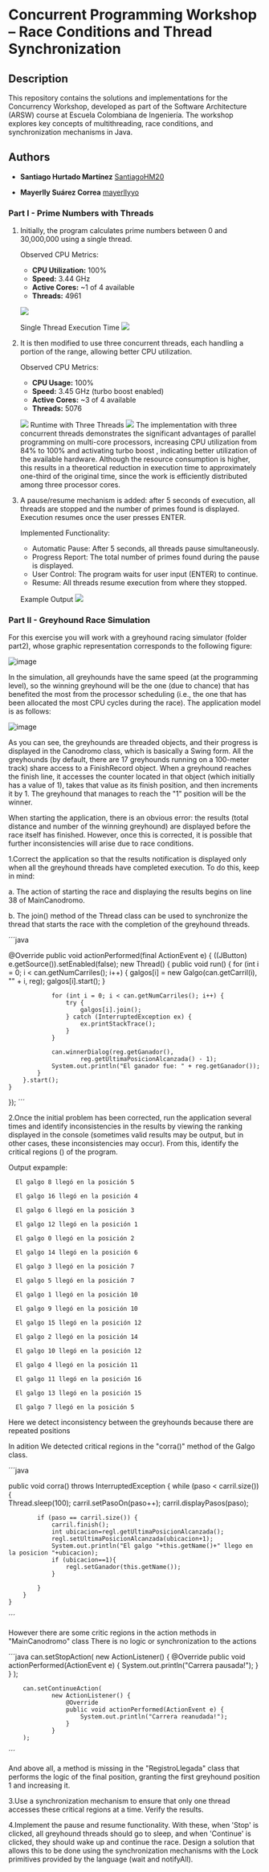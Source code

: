 # **Concurrent Programming Workshop – Race Conditions and Thread Synchronization**

## **Description**

This repository contains the solutions and implementations for the Concurrency Workshop, developed as part of the Software Architecture (ARSW) course at Escuela Colombiana de Ingeniería. The workshop explores key concepts of multithreading, race conditions, and synchronization mechanisms in Java.

## **Authors**

- **Santiago Hurtado Martínez** [SantiagoHM20](https://github.com/SantiagoHM20)

- **Mayerlly Suárez Correa** [mayerllyyo](https://github.com/mayerllyyo)

### **Part I - Prime Numbers with Threads**
1. Initially, the program calculates prime numbers between 0 and 30,000,000 using a single thread.

   Observed CPU Metrics:
   - **CPU Utilization:** 100%
   - **Speed:** 3.44 GHz
   - **Active Cores:** ~1 of 4 available
   - **Threads:** 4961

   ![](img/media/single_thread.png)

   Single Thread Execution Time
   ![](img/media/single_thread_time.png)
   
2. It is then modified to use three concurrent threads, each handling a portion of the range, allowing better 
CPU utilization.

   Observed CPU Metrics:
   - **CPU Usage:** 100%
   - **Speed:** 3.45 GHz (turbo boost enabled)
   - **Active Cores:** ~3 of 4 available
   - **Threads:** 5076
   
   ![](img/media/three_thread.png)
   Runtime with Three Threads
   ![](img/media/three_thread_time.png)
   The implementation with three concurrent threads demonstrates the significant advantages of parallel programming on 
multi-core processors, increasing CPU utilization from 84% to 100% and activating turbo boost , indicating better 
utilization of the available hardware. Although the resource consumption is higher, this results in a theoretical 
reduction in execution time to approximately one-third of the original time, since the work is efficiently 
distributed among three processor cores.

3. A pause/resume mechanism is added: after 5 seconds of execution, all threads are stopped and the number of 
primes found is displayed. Execution resumes once the user presses ENTER.

   Implemented Functionality:

   - Automatic Pause: After 5 seconds, all threads pause simultaneously.
   - Progress Report: The total number of primes found during the pause is displayed.
   - User Control: The program waits for user input (ENTER) to continue.
   - Resume: All threads resume execution from where they stopped.

   Example Output
   ![](img/media/example_output.png)
### **Part II - Greyhound Race Simulation**

For this exercise you will work with a greyhound racing simulator (folder part2), whose graphic representation corresponds to the following figure:

![image](img/media/image1.png)

In the simulation, all greyhounds have the same speed (at the programming level), so the winning greyhound will be the one (due to chance) that has benefited the most from the processor scheduling (i.e., the one that has been allocated the most CPU cycles during the race). The application model is as follows:

![image](img/media/image2.png)

As you can see, the greyhounds are threaded objects, and their progress is displayed in the Canodromo class, which is basically a Swing form. All the greyhounds (by default, there are 17 greyhounds running on a 100-meter track) share access to a FinishRecord object. When a greyhound reaches the finish line, it accesses the counter located in that object (which initially has a value of 1), takes that value as its finish position, and then increments it by 1. The greyhound that manages to reach the "1" position will be the winner.

When starting the application, there is an obvious error: the results (total distance and number of the winning greyhound) are displayed before the race itself has finished. However, once this is corrected, it is possible that further inconsistencies will arise due to race conditions.


1.Correct the application so that the results notification is displayed only when all the greyhound threads have completed execution. To do this, keep in mind:

a. The action of starting the race and displaying the results begins on line 38 of MainCanodromo.

b. The join() method of the Thread class can be used to synchronize the thread that starts the race with the completion of the greyhound threads.

´´´java

@Override
    public void actionPerformed(final ActionEvent e) {
        ((JButton) e.getSource()).setEnabled(false);
        new Thread() {
            public void run() {
                for (int i = 0; i < can.getNumCarriles(); i++) {
                    galgos[i] = new Galgo(can.getCarril(i), "" + i, reg);
                    galgos[i].start();
                }

                for (int i = 0; i < can.getNumCarriles(); i++) {
                    try {
                        galgos[i].join();
                    } catch (InterruptedException ex) {
                        ex.printStackTrace();
                    }
                }

                can.winnerDialog(reg.getGanador(),
                        reg.getUltimaPosicionAlcanzada() - 1);
                System.out.println("El ganador fue: " + reg.getGanador());
            }
        }.start();
    }
});
´´´

2.Once the initial problem has been corrected, run the application several times and identify inconsistencies in the results by viewing the ranking displayed in the console (sometimes valid results may be output, but in other cases, these inconsistencies may occur). From this, identify the critical regions () of the program.

Output expample:

      El galgo 8 llegó en la posición 5

      El galgo 16 llegó en la posición 4

      El galgo 6 llegó en la posición 3

      El galgo 12 llegó en la posición 1

      El galgo 0 llegó en la posición 2

      El galgo 14 llegó en la posición 6

      El galgo 3 llegó en la posición 7

      El galgo 5 llegó en la posición 7 

      El galgo 1 llegó en la posición 10

      El galgo 9 llegó en la posición 10

      El galgo 15 llegó en la posición 12

      El galgo 2 llegó en la posición 14

      El galgo 10 llegó en la posición 12 

      El galgo 4 llegó en la posición 11

      El galgo 11 llegó en la posición 16

      El galgo 13 llegó en la posición 15

      El galgo 7 llegó en la posición 5 

Here we detect inconsistency between the greyhounds because there are repeated positions

In adition We detected critical regions in the "corra()" method of the Galgo class.

´´´java

public void corra() throws InterruptedException {
		while (paso < carril.size()) {			
			Thread.sleep(100);
			carril.setPasoOn(paso++);
			carril.displayPasos(paso);
			
			if (paso == carril.size()) {						
				carril.finish();
				int ubicacion=regl.getUltimaPosicionAlcanzada();
				regl.setUltimaPosicionAlcanzada(ubicacion+1);
				System.out.println("El galgo "+this.getName()+" llego en la posicion "+ubicacion);
				if (ubicacion==1){
					regl.setGanador(this.getName());
				}
				
			}
		}
	}
´´´

However there are some critic regions in the action methods in "MainCanodromo" class
There is no logic or synchronization to the actions

´´´java
can.setStopAction(
                new ActionListener() {
                    @Override
                    public void actionPerformed(ActionEvent e) {
                        System.out.println("Carrera pausada!");
                    }
                }
        );

        can.setContinueAction(
                new ActionListener() {
                    @Override
                    public void actionPerformed(ActionEvent e) {
                        System.out.println("Carrera reanudada!");
                    }
                }
        );
´´´

And above all, a method is missing in the "RegistroLlegada" class that performs the logic of the final position, granting the first greyhound position 1 and increasing it.

3.Use a synchronization mechanism to ensure that only one thread accesses these critical regions at a time. Verify the results.

4.Implement the pause and resume functionality. With these, when 'Stop' is clicked, all greyhound threads should go to sleep, and when 'Continue' is clicked, they should wake up and continue the race. Design a solution that allows this to be done using the synchronization mechanisms with the Lock primitives provided by the language (wait and notifyAll).
